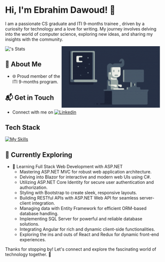 # Hi, I'm Ebrahim Dawoud! 👋

I am a passionate  CS graduate and ITI 9-months trainee , driven by a curiosity for technology and a love for writing. My journey involves delving into the world of computer science, exploring new ideas, and sharing my insights with the community.


  <img src="https://raw.githubusercontent.com/AVS1508/AVS1508/master/assets/Night-Coding.gif" width="320" height="200" margin-top="-10" align="right" border-raduis="25">

![<EbrahimDawoud>'s Stats](https://github-readme-stats.vercel.app/api?username=EbrahimDawoud&theme=vue-dark&show_icons=true&hide_border=true&count_private=true)





## 🚀 About Me

- 🌐 Proud member of the  ITI 9-months program.
## 📬 Get in Touch

- Connect with me on <a href="https://www.linkedin.com/in/ebrahim-osama-dawood" target="_blank">
  <img src="https://cdn-icons-png.flaticon.com/512/174/174857.png" alt="Linkedin" style="width: 20px; height: 20px;">
</a>

## Tech Stack
[![My Skills](https://skillicons.dev/icons?i=js,html,css,angular,bootstrap,express,git,nodejs,postman,ts,redux,sass)](https://skillicons.dev)

## 🌱 Currently Exploring

- 🚀 Learning Full Stack Web Development with ASP.NET
  - Mastering ASP.NET MVC for robust web application architecture.
  - Delving into Blazor for interactive and modern web UIs using C#.
  - Utilizing ASP.NET Core Identity for secure user authentication and authorization.
  - Styling with Bootstrap to create sleek, responsive layouts.
  - Building RESTful APIs with ASP.NET Web API for seamless server-client integration.
  - Managing data with Entity Framework for efficient ORM-based database handling.
  - Implementing SQL Server for powerful and reliable database solutions.
  - Integrating Angular for rich and dynamic client-side functionalities.
  - Exploring the ins and outs of React and Redux for dynamic front-end experiences.

Thanks for stopping by! Let's connect and explore the fascinating world of technology together. 🚀



<!--

Here are some ideas to get you started:

- 🔭 I’m currently working on ...
- 🌱 I’m currently learning ...
- 👯 I’m looking to collaborate on ...
- 🤔 I’m looking for help with ...
- 💬 Ask me about ...
- 📫 How to reach me: ...
- 😄 Pronouns: ...
- ⚡ Fun fact: ...
-->
